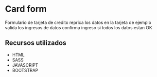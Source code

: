 # Card form

Formulario de tarjeta de credito
reprica los datos en la tarjeta de ejemplo 
valida los ingresos de datos 
confirma ingreso si todos los datos estan OK

## Recursos utilizados

- HTML
- SASS
- JAVASCRIPT
- BOOTSTRAP
